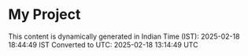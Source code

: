 # My Project

This content is dynamically generated in Indian Time (IST): 2025-02-18 18:44:49 IST
Converted to UTC: 2025-02-18 13:14:49 UTC
